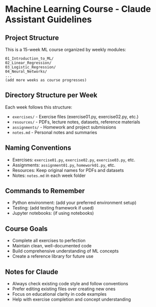 # Machine Learning Course - Claude Assistant Guidelines

## Project Structure
This is a 15-week ML course organized by weekly modules:

```
01_Introduction_to_ML/
02_Linear_Regression/
03_Logistic_Regression/
04_Neural_Networks/
...
(add more weeks as course progresses)
```

## Directory Structure per Week
Each week follows this structure:
- `exercises/` - Exercise files (exercise01.py, exercise02.py, etc.)
- `resources/` - PDFs, lecture notes, datasets, reference materials
- `assignments/` - Homework and project submissions
- `notes.md` - Personal notes and summaries

## Naming Conventions
- Exercises: `exercise01.py`, `exercise02.py`, `exercise03.py`, etc.
- Assignments: `assignment01.py`, `homework01.py`, etc.
- Resources: Keep original names for PDFs and datasets
- Notes: `notes.md` in each week folder

## Commands to Remember
- Python environment: (add your preferred environment setup)
- Testing: (add testing framework if used)
- Jupyter notebooks: (if using notebooks)

## Course Goals
- Complete all exercises to perfection
- Maintain clean, well-documented code
- Build comprehensive understanding of ML concepts
- Create a reference library for future use

## Notes for Claude
- Always check existing code style and follow conventions
- Prefer editing existing files over creating new ones
- Focus on educational clarity in code examples
- Help with exercise completion and concept understanding
